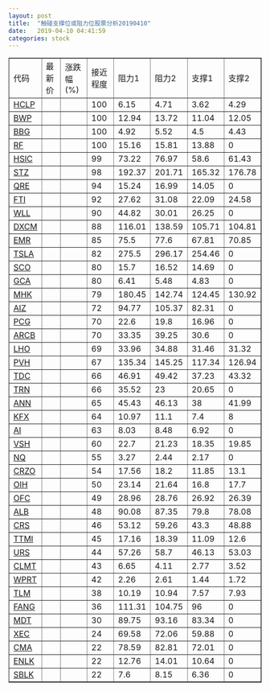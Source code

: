 ```yaml
---
layout: post
title:  "触碰支撑位或阻力位股票分析20190410"
date:   2019-04-10 04:41:59
categories: stock
---
```

<script type="text/javascript">
var stockList = []
stockList.push('gb_hclp');
stockList.push('gb_bwp');
stockList.push('gb_bbg');
stockList.push('gb_rf');
stockList.push('gb_hsic');
stockList.push('gb_stz');
stockList.push('gb_qre');
stockList.push('gb_fti');
stockList.push('gb_wll');
stockList.push('gb_dxcm');
stockList.push('gb_emr');
stockList.push('gb_tsla');
stockList.push('gb_sco');
stockList.push('gb_gca');
stockList.push('gb_mhk');
stockList.push('gb_aiz');
stockList.push('gb_pcg');
stockList.push('gb_arcb');
stockList.push('gb_lho');
stockList.push('gb_pvh');
stockList.push('gb_tdc');
stockList.push('gb_trn');
stockList.push('gb_ann');
stockList.push('gb_kfx');
stockList.push('gb_ai');
stockList.push('gb_vsh');
stockList.push('gb_nq');
stockList.push('gb_crzo');
stockList.push('gb_oih');
stockList.push('gb_ofc');
stockList.push('gb_alb');
stockList.push('gb_crs');
stockList.push('gb_ttmi');
stockList.push('gb_urs');
stockList.push('gb_clmt');
stockList.push('gb_wprt');
stockList.push('gb_tlm');
stockList.push('gb_fang');
stockList.push('gb_mdt');
stockList.push('gb_xec');
stockList.push('gb_cma');
stockList.push('gb_enlk');
stockList.push('gb_sblk');
</script>
<table border="1">
 <tr>
 <td>代码</td>
 <td>最新价</td>
 <td>涨跌幅(%)</td>
 <td>接近程度</td>
 <td>阻力1</td>
 <td>阻力2</td>
 <td>支撑1</td>
 <td>支撑2</td>
</tr>
  <tr id="hclp" class="green">
  <td><a href="http://stock.finance.sina.com.cn/usstock/quotes/HCLP.html" target="_blank">HCLP</a></td><td></td><td></td><td>100</td><td>6.15</td><td>4.71</td><td>3.62</td><td>4.29</td></tr>
  <tr id="bwp" class="green">
  <td><a href="http://stock.finance.sina.com.cn/usstock/quotes/BWP.html" target="_blank">BWP</a></td><td></td><td></td><td>100</td><td>12.94</td><td>13.72</td><td>11.04</td><td>12.05</td></tr>
  <tr id="bbg" class="red">
  <td><a href="http://stock.finance.sina.com.cn/usstock/quotes/BBG.html" target="_blank">BBG</a></td><td></td><td></td><td>100</td><td>4.92</td><td>5.52</td><td>4.5</td><td>4.43</td></tr>
  <tr id="rf" class="red">
  <td><a href="http://stock.finance.sina.com.cn/usstock/quotes/RF.html" target="_blank">RF</a></td><td></td><td></td><td>100</td><td>15.16</td><td>15.81</td><td>13.88</td><td>0</td></tr>
  <tr id="hsic" class="green">
  <td><a href="http://stock.finance.sina.com.cn/usstock/quotes/HSIC.html" target="_blank">HSIC</a></td><td></td><td></td><td>99</td><td>73.22</td><td>76.97</td><td>58.6</td><td>61.43</td></tr>
  <tr id="stz" class="red">
  <td><a href="http://stock.finance.sina.com.cn/usstock/quotes/STZ.html" target="_blank">STZ</a></td><td></td><td></td><td>98</td><td>192.37</td><td>201.71</td><td>165.32</td><td>176.78</td></tr>
  <tr id="qre" class="red">
  <td><a href="http://stock.finance.sina.com.cn/usstock/quotes/QRE.html" target="_blank">QRE</a></td><td></td><td></td><td>94</td><td>15.24</td><td>16.99</td><td>14.05</td><td>0</td></tr>
  <tr id="fti" class="green">
  <td><a href="http://stock.finance.sina.com.cn/usstock/quotes/FTI.html" target="_blank">FTI</a></td><td></td><td></td><td>92</td><td>27.62</td><td>31.08</td><td>22.09</td><td>24.58</td></tr>
  <tr id="wll" class="red">
  <td><a href="http://stock.finance.sina.com.cn/usstock/quotes/WLL.html" target="_blank">WLL</a></td><td></td><td></td><td>90</td><td>44.82</td><td>30.01</td><td>26.25</td><td>0</td></tr>
  <tr id="dxcm" class="red">
  <td><a href="http://stock.finance.sina.com.cn/usstock/quotes/DXCM.html" target="_blank">DXCM</a></td><td></td><td></td><td>88</td><td>116.01</td><td>138.59</td><td>105.71</td><td>104.81</td></tr>
  <tr id="emr" class="green">
  <td><a href="http://stock.finance.sina.com.cn/usstock/quotes/EMR.html" target="_blank">EMR</a></td><td></td><td></td><td>85</td><td>75.5</td><td>77.6</td><td>67.81</td><td>70.85</td></tr>
  <tr id="tsla" class="red">
  <td><a href="http://stock.finance.sina.com.cn/usstock/quotes/TSLA.html" target="_blank">TSLA</a></td><td></td><td></td><td>82</td><td>275.5</td><td>296.17</td><td>254.46</td><td>0</td></tr>
  <tr id="sco" class="green">
  <td><a href="http://stock.finance.sina.com.cn/usstock/quotes/SCO.html" target="_blank">SCO</a></td><td></td><td></td><td>80</td><td>15.7</td><td>16.52</td><td>14.69</td><td>0</td></tr>
  <tr id="gca" class="green">
  <td><a href="http://stock.finance.sina.com.cn/usstock/quotes/GCA.html" target="_blank">GCA</a></td><td></td><td></td><td>80</td><td>6.41</td><td>5.48</td><td>4.83</td><td>0</td></tr>
  <tr id="mhk" class="green">
  <td><a href="http://stock.finance.sina.com.cn/usstock/quotes/MHK.html" target="_blank">MHK</a></td><td></td><td></td><td>79</td><td>180.45</td><td>142.74</td><td>124.45</td><td>130.92</td></tr>
  <tr id="aiz" class="red">
  <td><a href="http://stock.finance.sina.com.cn/usstock/quotes/AIZ.html" target="_blank">AIZ</a></td><td></td><td></td><td>72</td><td>94.77</td><td>105.37</td><td>82.31</td><td>0</td></tr>
  <tr id="pcg" class="red">
  <td><a href="http://stock.finance.sina.com.cn/usstock/quotes/PCG.html" target="_blank">PCG</a></td><td></td><td></td><td>70</td><td>22.6</td><td>19.8</td><td>16.96</td><td>0</td></tr>
  <tr id="arcb" class="red">
  <td><a href="http://stock.finance.sina.com.cn/usstock/quotes/ARCB.html" target="_blank">ARCB</a></td><td></td><td></td><td>70</td><td>33.35</td><td>39.25</td><td>30.6</td><td>0</td></tr>
  <tr id="lho" class="green">
  <td><a href="http://stock.finance.sina.com.cn/usstock/quotes/LHO.html" target="_blank">LHO</a></td><td></td><td></td><td>69</td><td>33.96</td><td>34.88</td><td>31.46</td><td>31.32</td></tr>
  <tr id="pvh" class="green">
  <td><a href="http://stock.finance.sina.com.cn/usstock/quotes/PVH.html" target="_blank">PVH</a></td><td></td><td></td><td>67</td><td>135.34</td><td>145.25</td><td>117.34</td><td>126.94</td></tr>
  <tr id="tdc" class="green">
  <td><a href="http://stock.finance.sina.com.cn/usstock/quotes/TDC.html" target="_blank">TDC</a></td><td></td><td></td><td>66</td><td>46.91</td><td>49.42</td><td>37.23</td><td>43.32</td></tr>
  <tr id="trn" class="red">
  <td><a href="http://stock.finance.sina.com.cn/usstock/quotes/TRN.html" target="_blank">TRN</a></td><td></td><td></td><td>66</td><td>35.52</td><td>23</td><td>20.65</td><td>0</td></tr>
  <tr id="ann" class="red">
  <td><a href="http://stock.finance.sina.com.cn/usstock/quotes/ANN.html" target="_blank">ANN</a></td><td></td><td></td><td>65</td><td>45.43</td><td>46.13</td><td>38</td><td>41.99</td></tr>
  <tr id="kfx" class="green">
  <td><a href="http://stock.finance.sina.com.cn/usstock/quotes/KFX.html" target="_blank">KFX</a></td><td></td><td></td><td>64</td><td>10.97</td><td>11.1</td><td>7.4</td><td>8</td></tr>
  <tr id="ai" class="red">
  <td><a href="http://stock.finance.sina.com.cn/usstock/quotes/AI.html" target="_blank">AI</a></td><td></td><td></td><td>63</td><td>8.03</td><td>8.48</td><td>6.92</td><td>0</td></tr>
  <tr id="vsh" class="green">
  <td><a href="http://stock.finance.sina.com.cn/usstock/quotes/VSH.html" target="_blank">VSH</a></td><td></td><td></td><td>60</td><td>22.7</td><td>21.23</td><td>18.35</td><td>19.85</td></tr>
  <tr id="nq" class="green">
  <td><a href="http://stock.finance.sina.com.cn/usstock/quotes/NQ.html" target="_blank">NQ</a></td><td></td><td></td><td>55</td><td>3.27</td><td>2.44</td><td>2.17</td><td>0</td></tr>
  <tr id="crzo" class="green">
  <td><a href="http://stock.finance.sina.com.cn/usstock/quotes/CRZO.html" target="_blank">CRZO</a></td><td></td><td></td><td>54</td><td>17.56</td><td>18.2</td><td>11.85</td><td>13.1</td></tr>
  <tr id="oih" class="green">
  <td><a href="http://stock.finance.sina.com.cn/usstock/quotes/OIH.html" target="_blank">OIH</a></td><td></td><td></td><td>50</td><td>23.14</td><td>21.64</td><td>16.8</td><td>17.7</td></tr>
  <tr id="ofc" class="green">
  <td><a href="http://stock.finance.sina.com.cn/usstock/quotes/OFC.html" target="_blank">OFC</a></td><td></td><td></td><td>49</td><td>28.96</td><td>28.76</td><td>26.92</td><td>26.39</td></tr>
  <tr id="alb" class="red">
  <td><a href="http://stock.finance.sina.com.cn/usstock/quotes/ALB.html" target="_blank">ALB</a></td><td></td><td></td><td>48</td><td>90.08</td><td>87.35</td><td>79.8</td><td>78.08</td></tr>
  <tr id="crs" class="green">
  <td><a href="http://stock.finance.sina.com.cn/usstock/quotes/CRS.html" target="_blank">CRS</a></td><td></td><td></td><td>46</td><td>53.12</td><td>59.26</td><td>43.3</td><td>48.88</td></tr>
  <tr id="ttmi" class="green">
  <td><a href="http://stock.finance.sina.com.cn/usstock/quotes/TTMI.html" target="_blank">TTMI</a></td><td></td><td></td><td>45</td><td>17.16</td><td>18.39</td><td>11.09</td><td>12.6</td></tr>
  <tr id="urs" class="green">
  <td><a href="http://stock.finance.sina.com.cn/usstock/quotes/URS.html" target="_blank">URS</a></td><td></td><td></td><td>44</td><td>57.26</td><td>58.7</td><td>46.13</td><td>53.03</td></tr>
  <tr id="clmt" class="green">
  <td><a href="http://stock.finance.sina.com.cn/usstock/quotes/CLMT.html" target="_blank">CLMT</a></td><td></td><td></td><td>43</td><td>6.65</td><td>4.11</td><td>2.77</td><td>3.52</td></tr>
  <tr id="wprt" class="green">
  <td><a href="http://stock.finance.sina.com.cn/usstock/quotes/WPRT.html" target="_blank">WPRT</a></td><td></td><td></td><td>42</td><td>2.26</td><td>2.61</td><td>1.44</td><td>1.72</td></tr>
  <tr id="tlm" class="green">
  <td><a href="http://stock.finance.sina.com.cn/usstock/quotes/TLM.html" target="_blank">TLM</a></td><td></td><td></td><td>38</td><td>10.19</td><td>10.94</td><td>7.57</td><td>7.93</td></tr>
  <tr id="fang" class="red">
  <td><a href="http://stock.finance.sina.com.cn/usstock/quotes/FANG.html" target="_blank">FANG</a></td><td></td><td></td><td>36</td><td>111.31</td><td>104.75</td><td>96</td><td>0</td></tr>
  <tr id="mdt" class="red">
  <td><a href="http://stock.finance.sina.com.cn/usstock/quotes/MDT.html" target="_blank">MDT</a></td><td></td><td></td><td>30</td><td>89.75</td><td>93.16</td><td>83.34</td><td>0</td></tr>
  <tr id="xec" class="red">
  <td><a href="http://stock.finance.sina.com.cn/usstock/quotes/XEC.html" target="_blank">XEC</a></td><td></td><td></td><td>24</td><td>69.58</td><td>72.06</td><td>59.88</td><td>0</td></tr>
  <tr id="cma" class="red">
  <td><a href="http://stock.finance.sina.com.cn/usstock/quotes/CMA.html" target="_blank">CMA</a></td><td></td><td></td><td>22</td><td>78.59</td><td>82.81</td><td>72.01</td><td>0</td></tr>
  <tr id="enlk" class="red">
  <td><a href="http://stock.finance.sina.com.cn/usstock/quotes/ENLK.html" target="_blank">ENLK</a></td><td></td><td></td><td>22</td><td>12.76</td><td>14.01</td><td>10.64</td><td>0</td></tr>
  <tr id="sblk" class="red">
  <td><a href="http://stock.finance.sina.com.cn/usstock/quotes/SBLK.html" target="_blank">SBLK</a></td><td></td><td></td><td>22</td><td>7.6</td><td>8.15</td><td>6.36</td><td>0</td></tr>
</table>
